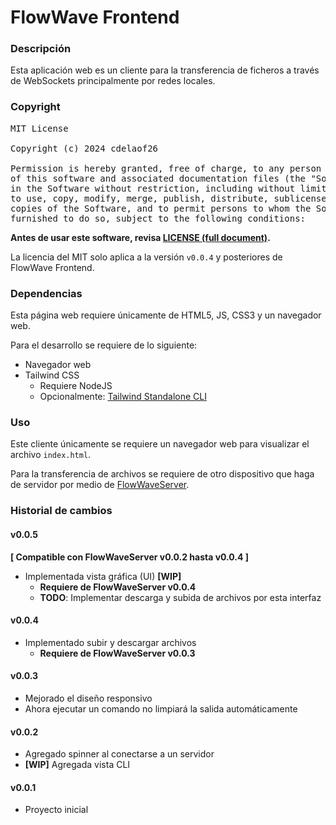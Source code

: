 # FlowWave Frontend

### Descripción
Esta aplicación web es un cliente para la transferencia de ficheros
a través de WebSockets principalmente por redes locales.


### Copyright
<pre>
MIT License

Copyright (c) 2024 cdelaof26

Permission is hereby granted, free of charge, to any person obtaining a copy
of this software and associated documentation files (the "Software"), to deal
in the Software without restriction, including without limitation the rights
to use, copy, modify, merge, publish, distribute, sublicense, and/or sell
copies of the Software, and to permit persons to whom the Software is
furnished to do so, subject to the following conditions:
</pre>

**Antes de usar este software, revisa [LICENSE (full document)](LICENSE).**

La licencia del MIT solo aplica a la versión `v0.0.4` y posteriores de 
FlowWave Frontend.


### Dependencias
Esta página web requiere únicamente de HTML5, JS, CSS3 y 
un navegador web.

Para el desarrollo se requiere de lo siguiente:
- Navegador web
- Tailwind CSS
  - Requiere NodeJS
  - Opcionalmente: [Tailwind Standalone CLI](https://tailwindcss.com/blog/standalone-cli)


### Uso
Este cliente únicamente se requiere un navegador web para visualizar 
el archivo `index.html`.

Para la transferencia de archivos se requiere de otro dispositivo 
que haga de servidor por medio de [FlowWaveServer](https://github.com/cdelaof26/FlowWaveServer).


### Historial de cambios

#### v0.0.5
**[ Compatible con FlowWaveServer v0.0.2 hasta v0.0.4 ]**
- Implementada vista gráfica (UI) **[WIP]**
  - **Requiere de FlowWaveServer v0.0.4**
  - **TODO**: Implementar descarga y subida de archivos por esta interfaz

#### v0.0.4
- Implementado subir y descargar archivos
  - **Requiere de FlowWaveServer v0.0.3**

#### v0.0.3
- Mejorado el diseño responsivo
- Ahora ejecutar un comando no limpiará la salida automáticamente

#### v0.0.2
- Agregado spinner al conectarse a un servidor
- **[WIP]** Agregada vista CLI 

#### v0.0.1
- Proyecto inicial
